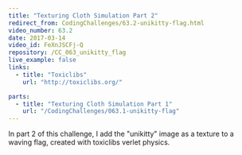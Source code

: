 ```yaml
---
title: "Texturing Cloth Simulation Part 2"
redirect_from: CodingChallenges/63.2-unikitty-flag.html
video_number: 63.2
date: 2017-03-14
video_id: FeXnJSCFj-Q
repository: /CC_063_unikitty_flag
live_example: false
links:
  - title: "Toxiclibs"
    url: "http://toxiclibs.org/"

parts:
  - title: "Texturing Cloth Simulation Part 1"
    url: "/CodingChallenges/063.1-unikitty-flag"
---
```


In part 2 of this challenge, I add the "unikitty" image as a texture to a waving flag, created with toxiclibs verlet physics.
